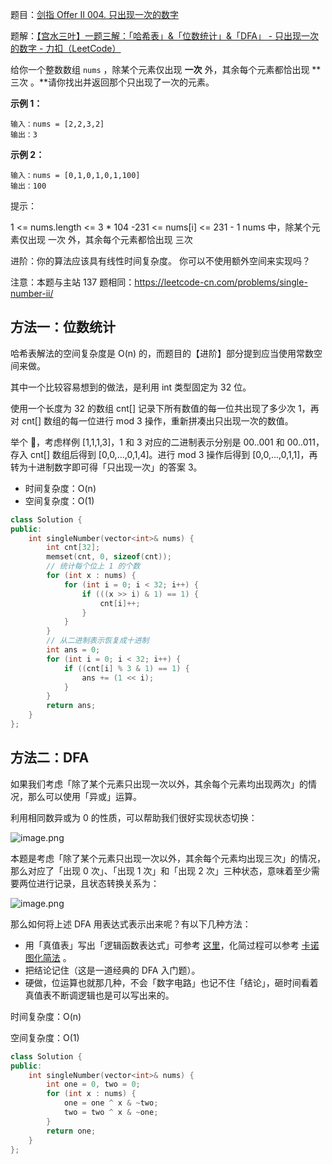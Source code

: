 题目：[剑指 Offer II 004. 只出现一次的数字 ](https://leetcode.cn/problems/WGki4K/)

题解：[【宫水三叶】一题三解：「哈希表」&「位数统计」&「DFA」 - 只出现一次的数字 - 力扣（LeetCode）](https://leetcode.cn/problems/WGki4K/solution/by-ac_oier-npwu/)

给你一个整数数组 `nums` ，除某个元素仅出现 **一次** 外，其余每个元素都恰出现 **三次 。**请你找出并返回那个只出现了一次的元素。

**示例 1：**

```
输入：nums = [2,2,3,2]
输出：3
```

**示例 2：**

```
输入：nums = [0,1,0,1,0,1,100]
输出：100
```

提示：

1 <= nums.length <= 3 * 104
-231 <= nums[i] <= 231 - 1
nums 中，除某个元素仅出现 一次 外，其余每个元素都恰出现 三次

进阶：你的算法应该具有线性时间复杂度。 你可以不使用额外空间来实现吗？

 

注意：本题与主站 137 题相同：https://leetcode-cn.com/problems/single-number-ii/

## 方法一：位数统计

哈希表解法的空间复杂度是 O(n) 的，而题目的【进阶】部分提到应当使用常数空间来做。

其中一个比较容易想到的做法，是利用 int 类型固定为 32 位。

使用一个长度为 32 的数组 cnt[] 记录下所有数值的每一位共出现了多少次 1，再对 cnt[] 数组的每一位进行 mod 3 操作，重新拼凑出只出现一次的数值。

举个 🌰，考虑样例 [1,1,1,3]，1 和 3 对应的二进制表示分别是 00..001 和 00..011，存入 cnt[] 数组后得到 [0,0,...,0,1,4]。进行 mod 3 操作后得到 [0,0,...,0,1,1]，再转为十进制数字即可得「只出现一次」的答案 3。

- 时间复杂度：O(n)
- 空间复杂度：O(1)

```c++
class Solution {
public:
    int singleNumber(vector<int>& nums) {
        int cnt[32];
        memset(cnt, 0, sizeof(cnt));
        // 统计每个位上 1 的个数
        for (int x : nums) {
            for (int i = 0; i < 32; i++) {
                if (((x >> i) & 1) == 1) {
                    cnt[i]++;
                }
            }
        }
        // 从二进制表示恢复成十进制
        int ans = 0;
        for (int i = 0; i < 32; i++) {
            if ((cnt[i] % 3 & 1) == 1) {
                ans += (1 << i);
            }
        }
        return ans;
    }
};
```

## 方法二：DFA

如果我们考虑「除了某个元素只出现一次以外，其余每个元素均出现两次」的情况，那么可以使用「异或」运算。

利用相同数异或为 0 的性质，可以帮助我们很好实现状态切换：

![image.png](https://pic.leetcode-cn.com/1619711233-IMBWOM-image.png)

本题是考虑「除了某个元素只出现一次以外，其余每个元素均出现三次」的情况，那么对应了「出现 0 次」、「出现 1 次」和「出现 2 次」三种状态，意味着至少需要两位进行记录，且状态转换关系为：

![image.png](https://pic.leetcode-cn.com/1619711751-eNDISi-image.png)

那么如何将上述 DFA 用表达式表示出来呢？有以下几种方法：

- 用「真值表」写出「逻辑函数表达式」可参考 [这里](https://leetcode.cn/link/?target=https://wenku.baidu.com/view/e9460ad96729647d27284b73f242336c1eb930f0.html)，化简过程可以参考 [卡诺图化简法](https://leetcode.cn/link/?target=https://baike.baidu.com/item/卡诺图化简法) 。
- 把结论记住（这是一道经典的 DFA 入门题）。
- 硬做，位运算也就那几种，不会「数字电路」也记不住「结论」，砸时间看着真值表不断调逻辑也是可以写出来的。


时间复杂度：O(n)

空间复杂度：O(1)

```c++
class Solution {
public:
    int singleNumber(vector<int>& nums) {
        int one = 0, two = 0;
        for (int x : nums) {
            one = one ^ x & ~two;
            two = two ^ x & ~one;
        }
        return one;
    }
};
```